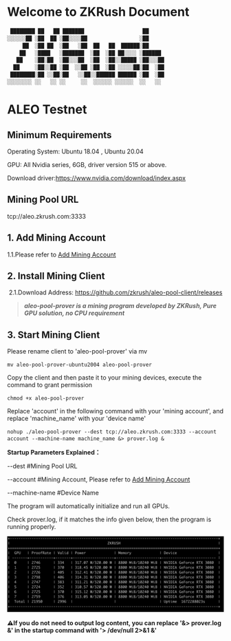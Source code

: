 # **Welcome to ZKRush Document**



```bash
 ████████ ██   ██ ███████                   ██     
░░░░░░██ ░██  ██ ░██░░░░██                 ░██     
     ██  ░██ ██  ░██   ░██  ██   ██  ██████░██     
    ██   ░████   ░███████  ░██  ░██ ██░░░░ ░██████ 
   ██    ░██░██  ░██░░░██  ░██  ░██░░█████ ░██░░░██
  ██     ░██░░██ ░██  ░░██ ░██  ░██ ░░░░░██░██  ░██
 ████████░██ ░░██░██   ░░██░░██████ ██████ ░██  ░██
░░░░░░░░ ░░   ░░ ░░     ░░  ░░░░░░ ░░░░░░  ░░   ░░ 
```



# ALEO Testnet

## Minimum Requirements

Operating System: Ubuntu 18.04 , Ubuntu 20.04

GPU: All Nvidia series, 6GB, driver version 515 or above.

Download driver:https://www.nvidia.com/download/index.aspx



## Mining Pool URL

tcp://aleo.zkrush.com:3333



## 1. Add Mining Account

1.1.Please refer to  [Add Mining Account](https://github.com/zkrush/aleo-pool-client/blob/master/docs/en/_document/miner_account.md)



## 2. Install Mining Client

 2.1.Download Address: https://github.com/zkrush/aleo-pool-client/releases

> ***aleo-pool-prover is a mining program developed by ZKRush, Pure GPU solution, no CPU requirement***



## 3. Start Mining Client

Please rename client to 'aleo-pool-prover' via mv

```shell
mv aleo-pool-prover-ubuntu2004 aleo-pool-prover
```

Copy the client and then paste it to your mining devices, execute the command to grant permission

```shell
chmod +x aleo-pool-prover
```

Replace 'account' in the following command with your 'mining account', and replace 'machine_name' with your 'device name'

```shell
nohup ./aleo-pool-prover --dest tcp://aleo.zkrush.com:3333 --account account --machine-name machine_name &> prover.log &
```

**Startup Parameters Explained：**

--dest #Mining Pool URL

--account #Mining Account, Please refer to  [Add Mining Account](https://github.com/zkrush/aleo-pool-client/blob/master/docs/en/_document/miner_account.md)

--machine-name #Device Name

The program will automatically initialize and run all GPUs.

Check prover.log, if it matches the info given below, then the program is running properly.

![prover_log](./_media/prover_log.png)

**⚠️If you do not need to output log content, you can replace '&> prover.log &' in the startup command with '> /dev/null 2>&1 &'**







